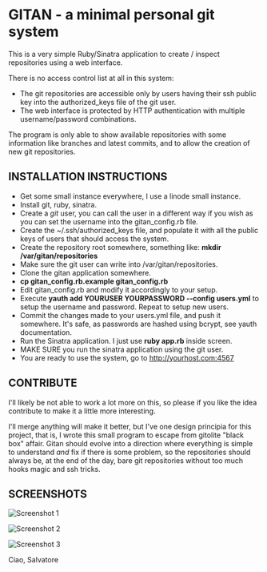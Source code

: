 GITAN - a minimal personal git system
=====================================

This is a very simple Ruby/Sinatra application to create / inspect repositories
using a web interface.

There is no access control list at all in this system:

* The git repositories are accessible only by users having their ssh public key into the authorized_keys file of the git user.
* The web interface is protected by HTTP authentication with multiple username/password combinations.

The program is only able to show available repositories with some information
like branches and latest commits, and to allow the creation of new git
repositories.

INSTALLATION INSTRUCTIONS
-------------------------

* Get some small instance everywhere, I use a linode small instance.
* Install git, ruby, sinatra.
* Create a *git* user, you can call the user in a different way if you wish as you can set the username into the gitan_config.rb file.
* Create the ~/.ssh/authorized_keys file, and populate it with all the public keys of users that should access the system.
* Create the repository root somewhere, something like: **mkdir /var/gitan/repositories**
* Make sure the git user can write into /var/gitan/repositories.
* Clone the gitan application somewhere.
* **cp gitan_config.rb.example gitan_config.rb**
* Edit gitan_config.rb and modify it accordingly to your setup.
* Execute **yauth add YOURUSER YOURPASSWORD --config users.yml** to
  setup the username and password. Repeat to setup new users.
* Commit the changes made to your users.yml file, and push it somewhere.
  It's safe, as passwords are hashed using bcrypt, see yauth
  documentation.
* Run the Sinatra application. I just use **ruby app.rb** inside screen.
* MAKE SURE you run the sinatra application using the git user.
* You are ready to use the system, go to http://yourhost.com:4567

CONTRIBUTE
----------

I'll likely be not able to work a lot more on this, so please if you
like the idea contribute to make it a little more interesting.

I'll merge anything will make it better, but I've one design principia
for this project, that is, I wrote this small program to escape from
gitolite "black box" affair. Gitan should evolve into a direction where
everything is simple to understand *and* fix if there is some problem,
so the repositories should always be, at the end of the day, bare git
repositories without too much hooks magic and ssh tricks.

SCREENSHOTS
-----------

![Screenshot 1](http://antirez.com/misc/gitan_screenshot_1.png)

![Screenshot 2](http://antirez.com/misc/gitan_screenshot_2.png)

![Screenshot 3](http://antirez.com/misc/gitan_screenshot_3.png)

Ciao,
Salvatore

